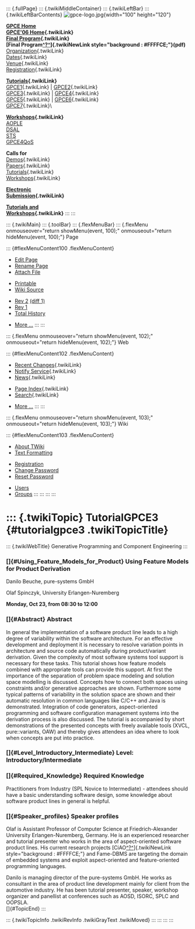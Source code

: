::: {.fullPage}
::: {.twikiMiddleContainer}
::: {.twikiLeftBar}
::: {.twikiLeftBarContents}
![gpce-logo.jpg](../pub/GPCE06/WebLeftBar/gpce-logo.jpg){width="100"
height="120"}

**[GPCE Home](http://www.gpce.org/)**\
**[GPCE\'06 Home](WebHome){.twikiLink}**\
**[Final Program](ConferenceProgram){.twikiLink}**\
**[Final
Program[^?^](http://www.program-transformation.org/edit/GPCE06/PubGPCE06WebHomeGpceProgrampdf?topicparent=GPCE06.TutorialGPCE3)]{.twikiNewLink
style="background : #FFFFCE;"}(pdf)**\
[Organization](ConferenceOrganization){.twikiLink}\
[Dates](ImportantDates){.twikiLink}\
[Venue](ConferenceVenue){.twikiLink}\
[Registration](ConferenceRegistration){.twikiLink}

**[Tutorials](GpceTutorials){.twikiLink}**\
[GPCE1](TutorialGPCE1){.twikiLink} \|
[GPCE2](TutorialGPCE2){.twikiLink}\
[GPCE3](TutorialGPCE3){.twikiLink} \|
[GPCE4](TutorialGPCE4){.twikiLink}\
[GPCE5](TutorialGPCE5){.twikiLink} \|
[GPCE6](TutorialGPCE6){.twikiLink}\
[GPCE7](TutorialGPCE7){.twikiLink}\

**[Workshops](GpceWorkshops){.twikiLink}**\
[AOPLE](http://www.softeng.ox.ac.uk/aople/)\
[DSAL](http://dsal06.dcc.uchile.cl/)\
[STS](http://www.program-transformation.org/Sts/STS06)\
[GPCE4QoS](http://www.cis.uab.edu/gpce-qos/)

**Calls for**\
[Demos](CallForDemonstrations){.twikiLink}\
[Papers](CallForPapers){.twikiLink}\
[Tutorials](CallForTutorials){.twikiLink}\
[Workshops](CallForWorkshops){.twikiLink}

**[Electronic\
Submission](ElectronicSubmission){.twikiLink}**

**[Tutorials and\
Workshops](TutorialsAndWorkshops){.twikiLink}**
:::
:::

::: {.twikiMain}
::: {.toolBar}
::: {.flexMenuBar}
::: {.flexMenu onmouseover="return showMenu(event, 100);" onmouseout="return hideMenu(event, 100);"}
Page

::: {#flexMenuContent100 .flexMenuContent}
-   [Edit
    Page](http://www.program-transformation.org/edit/GPCE06/TutorialGPCE3?t=1536827512)
-   [Rename
    Page](http://www.program-transformation.org/rename/GPCE06/TutorialGPCE3)
-   [Attach
    File](http://www.program-transformation.org/attach/GPCE06/TutorialGPCE3)

<!-- -->

-   [Printable](http://www.program-transformation.org/view/GPCE06/TutorialGPCE3?skin=print.pattern)
-   [Wiki
    Source](http://www.program-transformation.org/view/GPCE06/TutorialGPCE3?skin=text&raw=on&contenttype=text/plain)

<!-- -->

-   [Rev
    2](http://www.program-transformation.org/view/GPCE06/TutorialGPCE3?rev=1.2)
    [(diff 1)](http://www.program-transformation.org/rdiff/GPCE06/TutorialGPCE3?rev1=1.2&rev2=1.1)
-   [Rev
    1](http://www.program-transformation.org/view/GPCE06/TutorialGPCE3?rev=1.1)
-   [Total
    History](http://www.program-transformation.org/rdiff/GPCE06/TutorialGPCE3)

<!-- -->

-   [More
    \...](http://www.program-transformation.org/oops/GPCE06/TutorialGPCE3?template=oopsmore&param1=1.2&param2=1.2)
:::
:::

::: {.flexMenu onmouseover="return showMenu(event, 102);" onmouseout="return hideMenu(event, 102);"}
Web

::: {#flexMenuContent102 .flexMenuContent}
-   [Recent
    Changes](http://www.program-transformation.org/GPCE06/WebChanges){.twikiLink}
-   [Notify Service](WebNotify){.twikiLink}
-   [News](WebNews){.twikiLink}

<!-- -->

-   [Page
    Index](http://www.program-transformation.org/GPCE06/WebIndex){.twikiLink}
-   [Search](WebSearch){.twikiLink}

<!-- -->

-   [More
    \...](http://www.program-transformation.org/oops/GPCE06/TutorialGPCE3?template=oopsmore&param1=1.2&param2=1.2)
:::
:::

::: {.flexMenu onmouseover="return showMenu(event, 103);" onmouseout="return hideMenu(event, 103);"}
Wiki

::: {#flexMenuContent103 .flexMenuContent}
-   [About
    TWiki](http://www.program-transformation.org/view/TWiki/WebHome)
-   [Text
    Formatting](http://www.program-transformation.org/view/TWiki/TextFormattingRules)

<!-- -->

-   [Registration](http://www.program-transformation.org/view/TWiki/TWikiRegistration)
-   [Change
    Password](http://www.program-transformation.org/view/TWiki/ChangePassword)
-   [Reset
    Password](http://www.program-transformation.org/view/TWiki/ResetPassword)

<!-- -->

-   [Users](http://www.program-transformation.org/view/Main/TWikiUsers)
-   [Groups](http://www.program-transformation.org/view/Main/TWikiGroups)
:::
:::
:::
:::

::: {.twikiTopic}
TutorialGPCE3 {#tutorialgpce3 .twikiTopicTitle}
=============

::: {.twikiWebTitle}
Generative Programming and Component Engineering
:::

### []{#Using_Feature_Models_for_Product} Using Feature Models for Product Derivation

Danilo Beuche, pure-systems GmbH

Olaf Spinczyk, University Erlangen-Nuremberg

**Monday, Oct 23, from 08:30 to 12:00**

### []{#Abstract} Abstract

In general the implementation of a software product line leads to a high
degree of variability within the software architecture. For an effective
development and deployment it is necessary to resolve variation points
in architecture and source code automatically during product/variant
derivation. Given the complexity of most software systems tool support
is necessary for these tasks. This tutorial shows how feature models
combined with appropriate tools can provide this support. At first the
importance of the separation of problem space modeling and solution
space modelling is discussed. Concepts how to connect both spaces using
constraints and/or generative approaches are shown. Furthermore some
typical patterns of variability in the solution space are shown and
their automatic resolution in common languages like C/C++ and Java is
demonstrated. Integration of code generators, aspect-oriented
programming and software configuration management systems into the
derivation process is also discussed. The tutorial is accompanied by
short demonstrations of the presented concepts with freely available
tools (XVCL, pure::variants, OAW) and thereby gives attendees an idea
where to look when concepts are put into practice.

### []{#Level_Introductory_Intermediate} Level: Introductory/Intermediate

### []{#Required_Knowledge} Required Knowledge

Practitioners from Industry (SPL Novice to Intermediate) - attendees
should have a basic understanding software design, some knowledge about
software product lines in general is helpful.

### []{#Speaker_profiles} Speaker profiles

Olaf is Assistant Professor of Computer Science at Friedrich-Alexander
University Erlangen-Nuremberg, Germany. He is an experienced researcher
and tutorial presenter who works in the area of aspect-oriented software
product lines. His current research projects
[CiAO[^?^](http://www.program-transformation.org/edit/GPCE06/CiAO?topicparent=GPCE06.TutorialGPCE3)]{.twikiNewLink
style="background : #FFFFCE;"} and Fame-DBMS are targeting the domain of
embedded systems and exploit aspect-oriented and feature-oriented
programming languages.

Danilo is managing director of the pure-systems GmbH. He works as
consultant in the area of product line development mainly for client
from the automotive industry. He has been tutorial presenter, speaker,
workshop organizer and panellist at conferences such as AOSD, ISORC,
SPLC and OOPSLA.\
[]{#TopicEnd}
:::

::: {.twikiTopicInfo .twikiRevInfo .twikiGrayText .twikiMoved}
:::
:::
:::
:::
